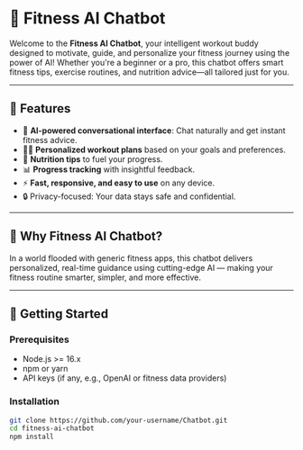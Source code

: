 # 💪 Fitness AI Chatbot

Welcome to the **Fitness AI Chatbot**, your intelligent workout buddy designed to motivate, guide, and personalize your fitness journey using the power of AI! Whether you're a beginner or a pro, this chatbot offers smart fitness tips, exercise routines, and nutrition advice—all tailored just for you.

---

## 🚀 Features

- 🤖 **AI-powered conversational interface**: Chat naturally and get instant fitness advice.  
- 🏋️‍♂️ **Personalized workout plans** based on your goals and preferences.  
- 🍎 **Nutrition tips** to fuel your progress.  
- 📊 **Progress tracking** with insightful feedback.  
- ⚡ **Fast, responsive, and easy to use** on any device.  
- 🔒 Privacy-focused: Your data stays safe and confidential.

---

## 🎯 Why Fitness AI Chatbot?

In a world flooded with generic fitness apps, this chatbot delivers personalized, real-time guidance using cutting-edge AI — making your fitness routine smarter, simpler, and more effective.

---

## 🔧 Getting Started

### Prerequisites

- Node.js >= 16.x  
- npm or yarn  
- API keys (if any, e.g., OpenAI or fitness data providers)

### Installation

```bash
git clone https://github.com/your-username/Chatbot.git
cd fitness-ai-chatbot
npm install
```
